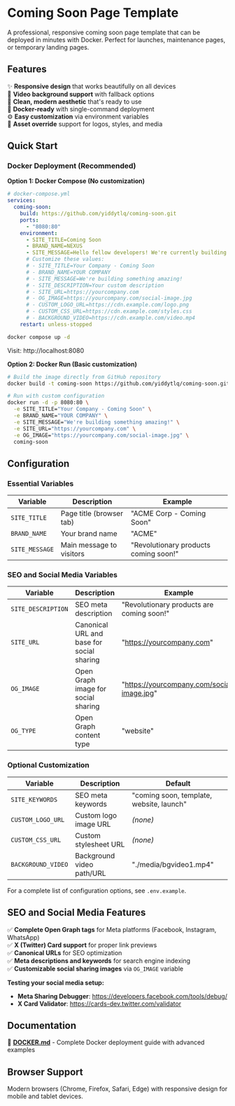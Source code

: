 # Coming Soon Page Template

A professional, responsive coming soon page template that can be deployed in minutes with Docker. Perfect for launches, maintenance pages, or temporary landing pages.

## Features

✨ **Responsive design** that works beautifully on all devices  
🎥 **Video background support** with fallback options  
🎨 **Clean, modern aesthetic** that's ready to use  
🐳 **Docker-ready** with single-command deployment  
⚙️ **Easy customization** via environment variables  
🔧 **Asset override** support for logos, styles, and media  

## Quick Start

### Docker Deployment (Recommended)

**Option 1: Docker Compose (No customization)**
```yaml
# docker-compose.yml
services:
  coming-soon:
    build: https://github.com/yiddytlq/coming-soon.git
    ports:
      - "8080:80"
    environment:
      - SITE_TITLE=Coming Soon
      - BRAND_NAME=NEXUS
      - SITE_MESSAGE=Hello fellow developers! We're currently building our new application.
      # Customize these values:
      # - SITE_TITLE=Your Company - Coming Soon
      # - BRAND_NAME=YOUR COMPANY
      # - SITE_MESSAGE=We're building something amazing!
      # - SITE_DESCRIPTION=Your custom description
      # - SITE_URL=https://yourcompany.com
      # - OG_IMAGE=https://yourcompany.com/social-image.jpg
      # - CUSTOM_LOGO_URL=https://cdn.example.com/logo.png
      # - CUSTOM_CSS_URL=https://cdn.example.com/styles.css
      # - BACKGROUND_VIDEO=https://cdn.example.com/video.mp4
    restart: unless-stopped
```
```bash
docker compose up -d
```
Visit: http://localhost:8080

**Option 2: Docker Run (Basic customization)**
```bash
# Build the image directly from GitHub repository
docker build -t coming-soon https://github.com/yiddytlq/coming-soon.git

# Run with custom configuration
docker run -d -p 8080:80 \
  -e SITE_TITLE="Your Company - Coming Soon" \
  -e BRAND_NAME="YOUR COMPANY" \
  -e SITE_MESSAGE="We're building something amazing!" \
  -e SITE_URL="https://yourcompany.com" \
  -e OG_IMAGE="https://yourcompany.com/social-image.jpg" \
  coming-soon
```

## Configuration

### Essential Variables
| Variable | Description | Example |
|----------|-------------|---------|
| `SITE_TITLE` | Page title (browser tab) | "ACME Corp - Coming Soon" |
| `BRAND_NAME` | Your brand name | "ACME" |
| `SITE_MESSAGE` | Main message to visitors | "Revolutionary products coming soon!" |

### SEO and Social Media Variables
| Variable | Description | Example |
|----------|-------------|---------|
| `SITE_DESCRIPTION` | SEO meta description | "Revolutionary products are coming soon!" |
| `SITE_URL` | Canonical URL and base for social sharing | "https://yourcompany.com" |
| `OG_IMAGE` | Open Graph image for social sharing | "https://yourcompany.com/social-image.jpg" |
| `OG_TYPE` | Open Graph content type | "website" |

### Optional Customization
| Variable | Description | Default |
|----------|-------------|---------|
| `SITE_KEYWORDS` | SEO meta keywords | "coming soon, template, website, launch" |
| `CUSTOM_LOGO_URL` | Custom logo image URL | _(none)_ |
| `CUSTOM_CSS_URL` | Custom stylesheet URL | _(none)_ |
| `BACKGROUND_VIDEO` | Background video path/URL | "./media/bgvideo1.mp4" |

For a complete list of configuration options, see `.env.example`.

## SEO and Social Media Features

✅ **Complete Open Graph tags** for Meta platforms (Facebook, Instagram, WhatsApp)  
✅ **X (Twitter) Card support** for proper link previews  
✅ **Canonical URLs** for SEO optimization  
✅ **Meta descriptions and keywords** for search engine indexing  
✅ **Customizable social sharing images** via `OG_IMAGE` variable  

**Testing your social media setup:**
- **Meta Sharing Debugger**: https://developers.facebook.com/tools/debug/
- **X Card Validator**: https://cards-dev.twitter.com/validator

## Documentation

📖 **[DOCKER.md](DOCKER.md)** - Complete Docker deployment guide with advanced examples  

## Browser Support

Modern browsers (Chrome, Firefox, Safari, Edge) with responsive design for mobile and tablet devices.
